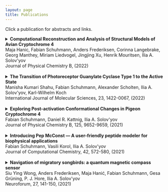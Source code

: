 ```yaml
---
layout: page
title: Publications
---
```


Click a publication for abstracts and links.

<details>
<summary><b>Computational Reconstruction and Analysis of Structural Models of Avian Cryptochrome 4</b><br>Maja Hanic, Fabian Schuhmann, Anders Frederiksen, Corinna Langebrake, Georg Manthey, Miriam Liedvogel, Jingjing Xu, Henrik Mouritsen, Ilia A. Solov'yov<br>Journal of Physical Chemistry B, (2022)
</summary>
A recent study by Xu et al. provided strong evidence that cryptochrome 4 (Cry4) is a key protein to endow migratory birds with the magnetic compass sense. The investigation compared the magnetic field response of Cry4 from migratory and non-migratory bird species and suggested that a difference in magnetic sensitivity could exist. This finding prompted an in-depth investigation into Cry4 protein differences on the structural and dynamic levels. In the present study, the pigeon Cry4 (ClCry4) crystal structure was used to reconstruct the missing avian Cry4 protein structures via homology modeling for carefully selected bird species. The reconstructed Cry4 structure from European robin, Eurasian blackcap, zebra finch, chicken and pigeon were subsequently simulated dynamically and analyzed. The studied avian Cry4 structures show flexibility in analogous regions pointing to similar activation mechanisms and/or signaling interaction partners. It can be concluded that the experimentally recorded difference in the magnetic field sensitivity of Cry4 from different birds is unlikely to be solely due to intrinsic dynamics of the proteins, but requires additional factors that have not yet been identified.

</details>
<br>
<details>
  <summary><b>The Transition of Photoreceptor Guanylate Cyclase Type 1 to the Active State</b><br>Manisha Kumari Shahu, Fabian Schuhmann, Alexander Scholten, Ilia A. Solov'yov, Karl-Wilhelm Koch<br>International Journal of Molecular Sciences, 23, 1422-0067, (2022)
  </summary>
  
<b>Abstract: </b>Membrane-bound guanylate cyclases (GCs), which synthesize the second messenger guanosine-3', 5'-cyclic monophosphate, differ in their activation modes to reach the active state. Hormone peptides bind to the extracellular domain in hormone-receptor-type GCs and trigger a conformational change in the intracellular, cytoplasmic part of the enzyme. Sensory GCs that are present in rod and cone photoreceptor cells have intracellular binding sites for regulatory Ca2+-sensor proteins, named guanylate-cyclase-activating proteins. A rotation model of activation involving an α-helix rotation was described as a common activation motif among hormone-receptor GCs. We tested whether the photoreceptor GC-E underwent an α-helix rotation when reaching the active state. We experimentally simulated such a transitory switch by integrating alanine residues close to the transmembrane region, and compared the effects of alanine integration with the point mutation V902L in GC-E. The V902L mutation is found in patients suffering from retinal cone-rod dystrophies, and leads to a constitutively active state of GC-E. We analyzed the enzymatic catalytic parameters of wild-type and mutant GC-E. Our data showed no involvement of an α-helix rotation when reaching the active state, indicating a difference in hormone receptor GCs. To characterize the protein conformations that represent the transition to the active state, we investigated the protein dynamics by using a computational approach based on all-atom molecular dynamics simulations. We detected a swinging movement of the dimerization domain in the V902L mutant as the critical conformational switch in the cyclase going from the low to high activity state.<br>
  <a href="https://www.mdpi.com/1422-0067/23/7/4030">URL</a>
</details>

<br>

<details>
  <summary><b>Exploring Post-activation Conformational Changes in Pigeon Cryptochrome 4</b><br>Fabian Schuhmann, Daniel R. Kattnig, Ilia A. Solov'yov<br>Journal of Physical Chemistry B, 125, 9652-9659, (2021)
  </summary>
  
<b>Abstract: </b>A widespread hypothesis ascribes the ability of migratory birds to navigateover large distances to an inclination compass realized by the protein cryptochrome in the birds' retinae. Cryptochromes are activated by blue light, which induces a radical pair state the spin dynamics of which may become sensitive to earth's weak magnetic fields. The magnetic information is encoded and passed on to downstream processes by structural rearrangements of the protein, the details of which remain vague. We utilize extensive all-atom molecular dynamics simulations to probe the conformational changes of pigeon cryptochrome 4 upon light activation. The structural dynamics are analyzed based on principal component analysis and with the help of distance matrices, which reveal significant changes in selected inter-residue distances. The results are evaluated and discussed with reference to the protein structure and its putative function as a magnetoreceptor. It is suggested that the phosphate-binding loop could act as a gate controlling the access to the flavin adenine dinucleotide cofactor depending on the redox state of the protein.<br>
  <a href="https://pubs.acs.org/doi/full/10.1021/acs.jpcb.1c02795">URL</a><br>
<a href="https://pubs.acs.org/doi/full/10.1021/acs.jpcb.1c02795">
  <img src="https://fabianschuhmann.github.io/images/jpcbfk.webp" alt="Cover Art Journal of Physical Chemistry B September 2021">
  </a>
</details>

<br>

<details>
  <summary><b>Introducing Pep McConst — A user-friendly peptide modeler for biophysical applications</b><br>Fabian Schuhmann, Vasili Korol, Ilia A. Solov'yov<br>Journal of Computational Chemistry, 42, 572-580, (2021)
  </summary>
  
<b>Abstract: </b>We are introducing Pep McConst — a software that employs a Monte-Carlo algorithm to construct 3D structures of polypeptidechains which could subsequently be studied as stand-alone macromolecules or complement the structure of known proteins. Using an approach to avoid steric clashes, Pep McConst allows to create multiple structures for a predefined primary sequence of amino acids. These structures could then effectively be used for further structural analysis and investigations. The article introduces the algorithm and describes its user-friendly approach that was made possible through the VIKING online platform. Finally, the manuscript provides several highlight examples where Pep McConst was used to predict the structure of the C-terminal of a known protein, generate a missing bit of already crystallized protein structures and simply generate short polypeptide chains.<br>
<a href="https://onlinelibrary.wiley.com/doi/10.1002/jcc.26479">URL</a>
</details>

<br>

<details>
  <summary><b>Navigation of migratory songbirds: a quantum magnetic compass sensor</b><br>Siu Ying Wong, Anders Frederiksen, Maja Hanić, Fabian Schuhmann, Gesa Grüning, P. J. Hore, Ilia A. Solov'yov<br>Neuroforum, 27, 141-150, (2021)
  </summary>
  
<b>Abstract: </b>The remarkable ability of migratory birds to navigate accurately using the geomagnetic field for journeys of thousandsof kilometres is currently thought to arise from radical pair reactions inside a protein called cryptochrome. In this articlewe explain the quantum mechanical basis of the radical pair mechanism and why it is currently the dominant theory of compassmagnetoreception. We also provide a brief account of two important computational simulation techniques that are used to study themechanism in cryptochrome: spin dynamics and molecular dynamics. At the end, we provide an overview of current research on quantummechanical processes in avian cryptochromes and the computational models for describing them.<br>
  <a href="https://www.degruyter.com/document/doi/10.1515/nf-2021-0005/html">URL</a>  
</details>
